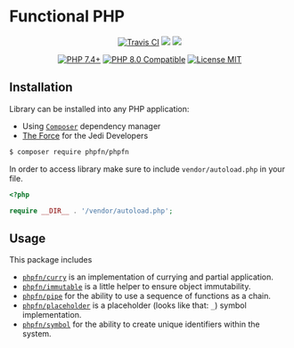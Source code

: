 <p align="center">
    <h1>Functional PHP</h1>
</p>
<p align="center">
    <a href="https://travis-ci.org/github/phpfn/phpfn"><img src="https://travis-ci.org/phpfn/phpfn.svg?branch=master" alt="Travis CI" /></a>
    <a href="https://codeclimate.com/github/phpfn/phpfn/test_coverage"><img src="https://api.codeclimate.com/v1/badges/47017eee0be4b7544b1b/test_coverage" /></a>
    <a href="https://codeclimate.com/github/phpfn/phpfn/maintainability"><img src="https://api.codeclimate.com/v1/badges/47017eee0be4b7544b1b/maintainability" /></a>
</p>
<p align="center">
    <a href="https://packagist.org/packages/phpfn/"><img src="https://img.shields.io/badge/PHP-7.4+-236d98.svg" alt="PHP 7.4+"></a>
    <a href="https://packagist.org/packages/phpfn/"><img src="https://img.shields.io/badge/PHP-8.0%20Compatible-236d98.svg" alt="PHP 8.0 Compatible"></a>
    <a href="https://raw.githubusercontent.com/phpfn/phpfn/master/LICENSE.md"><img src="https://poser.pugx.org/phpfn/phpfn/license" alt="License MIT"></a>
</p>

## Installation

Library can be installed into any PHP application:
- Using [`Composer`](https://getcomposer.org/) dependency manager 
- [The Force](https://www.youtube.com/watch?v=o2we_B6hDrY) for the Jedi Developers

```sh
$ composer require phpfn/phpfn
```

In order to access library make sure to include `vendor/autoload.php` 
in your file.

```php
<?php

require __DIR__ . '/vendor/autoload.php';
```

## Usage

This package includes

- [`phpfn/curry`](https://github.com/phpfn/curry) is an implementation of currying and partial application.
- [`phpfn/immutable`](https://github.com/phpfn/immutable) is a little helper to ensure object immutability.
- [`phpfn/pipe`](https://github.com/phpfn/pipe) for the ability to use a sequence of functions as a chain.
- [`phpfn/placeholder`](https://github.com/phpfn/placeholder) is a placeholder (looks like that: `_`) symbol implementation.
- [`phpfn/symbol`](https://github.com/phpfn/symbol) for the ability to create unique identifiers within the system.
